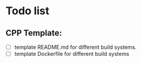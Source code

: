 # Todo list

## CPP Template:

- [ ] template README.md for different build systems.
- [ ] template Dockerfile for different build systems
